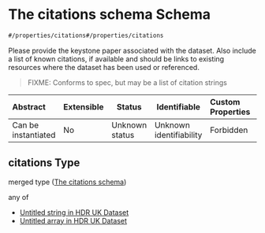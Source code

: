 # The citations schema Schema

```txt
#/properties/citations#/properties/citations
```

Please provide the keystone paper associated with the dataset. Also include a list of known citations, if available and should be links to existing resources where the dataset has been used or referenced.


> FIXME: Conforms to spec, but may be a list of citation strings
>

| Abstract            | Extensible | Status         | Identifiable            | Custom Properties | Additional Properties | Access Restrictions | Defined In                                                                               |
| :------------------ | ---------- | -------------- | ----------------------- | :---------------- | --------------------- | ------------------- | ---------------------------------------------------------------------------------------- |
| Can be instantiated | No         | Unknown status | Unknown identifiability | Forbidden         | Allowed               | none                | [dataset.schema.json\*](../../schema/dataset/dataset.schema.json "open original schema") |

## citations Type

merged type ([The citations schema](dataset-properties-the-citations-schema.md))

any of

-   [Untitled string in HDR UK Dataset](dataset-properties-the-citations-schema-anyof-0.md "check type definition")
-   [Untitled array in HDR UK Dataset](dataset-properties-the-citations-schema-anyof-1.md "check type definition")
